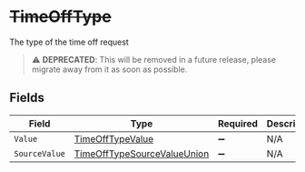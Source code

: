 # ~~TimeOffType~~

The type of the time off request

> :warning: **DEPRECATED**: This will be removed in a future release, please migrate away from it as soon as possible.


## Fields

| Field                                                                                 | Type                                                                                  | Required                                                                              | Description                                                                           |
| ------------------------------------------------------------------------------------- | ------------------------------------------------------------------------------------- | ------------------------------------------------------------------------------------- | ------------------------------------------------------------------------------------- |
| `Value`                                                                               | [TimeOffTypeValue](../../Models/Components/TimeOffTypeValue.md)                       | :heavy_minus_sign:                                                                    | N/A                                                                                   |
| `SourceValue`                                                                         | [TimeOffTypeSourceValueUnion](../../Models/Components/TimeOffTypeSourceValueUnion.md) | :heavy_minus_sign:                                                                    | N/A                                                                                   |